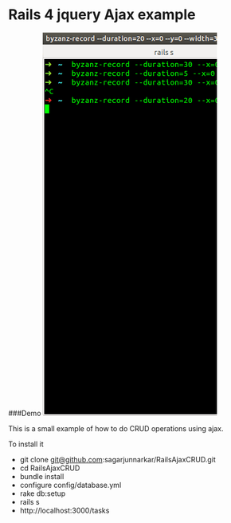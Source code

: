 # Rails 4 jquery Ajax example

###Demo
![      ](\rails_ajax_example.gif "")

This is a small example of how to do CRUD operations using ajax.

To install it
  - git clone git@github.com:sagarjunnarkar/RailsAjaxCRUD.git
  - cd RailsAjaxCRUD
  - bundle install
  - configure config/database.yml
  - rake db:setup
  - rails s
  - http://localhost:3000/tasks

